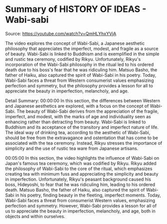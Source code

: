# Summary of HISTORY OF IDEAS - Wabi-sabi

Source: https://youtube.com/watch?v=QmHLYhxYVjA

The video explores the concept of Wabi-Sabi, a Japanese aesthetic philosophy that appreciates the imperfect, modest, and fragile as a source of beauty. Wabi-Sabi is linked to Buddhism and is exemplified in the simple and rustic tea ceremony, codified by Rikyu. Unfortunately, Rikyu's incorporation of the Wabi-Sabi philosophy in the ritual led to his ordered death due to his boss's fear that he was ridiculing him. Matsuo Basho, the father of Haiku, also captured the spirit of Wabi-Sabi in his poetry. Today, Wabi-Sabi faces a threat from Western consumerist values emphasizing perfection and symmetry, but the philosophy provides a lesson for all to appreciate the beauty in imperfection, melancholy, and age.

Detail Summary: 
00:00:00
In this section, the differences between Western and Japanese aesthetics are explored, with a focus on the concept of Wabi-Sabi. The beauty of Wabi-Sabi derives from the appreciation of the fragile, imperfect, and modest, with the marks of age and individuality seen as enhancing rather than detracting from beauty. Wabi-Sabi is linked to Buddhism and its acceptance of the transitory and imperfect nature of life. The ideal way of drinking tea, according to the aesthetic of Wabi-Sabi, should be free from the extravagance and ostentation that has come to be associated with the tea ceremony. Instead, Rikyu stresses the importance of simplicity and the use of rustic tea ware from Japanese artisans.

00:05:00
In this section, the video highlights the influence of Wabi-Sabi on Japan's famous tea ceremony, which was codified by Rikyu. Rikyu added the philosophy of Wabi-Sabi to the core of the ritual, which emphasizes creating tea with minimum fuss and appreciating the simplicity and beauty in imperfection. Unfortunately, Rikyu's peasant background caused his boss, Hideyoshi, to fear that he was ridiculing him, leading to his ordered death. Matsuo Basho, the father of Haiku, also captured the spirit of Wabi-Sabi in his poetry, finding beauty in the fleeting, imperfect moments. Today, Wabi-Sabi faces a threat from consumerist Western values, emphasizing perfection and symmetry. However, Wabi-Sabi provides a lesson for all of us to appreciate the beauty in imperfection, melancholy, and age, both in objects and within ourselves.


